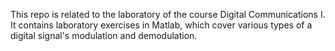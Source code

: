 This repo is related to the laboratory of the course Digital Communications I. 
It contains laboratory exercises in Matlab, which cover various types of a digital signal's modulation and demodulation.
